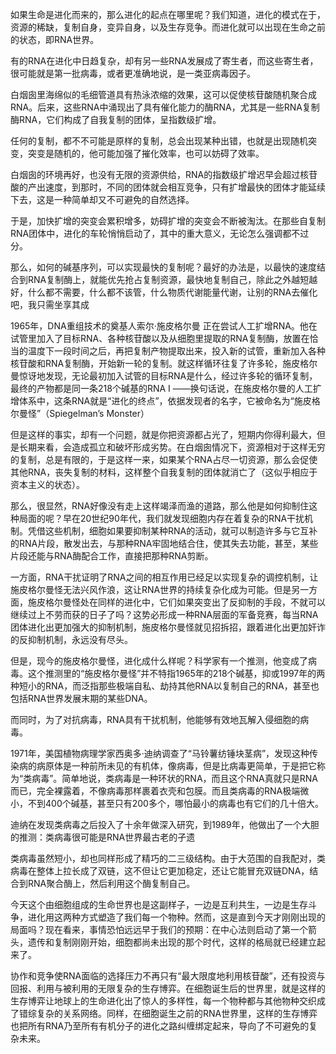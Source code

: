 <p data-pid="Cl-oYAJx">如果生命是进化而来的，那么进化的起点在哪里呢？我们知道，进化的模式在于，资源的稀缺，复制自身，变异自身，以及生存竞争。而进化就可以出现在生命之前的状态，即RNA世界。</p><p data-pid="H57RmaVh">有的RNA在进化中日趋复杂，却有另一些RNA发展成了寄生者，而这些寄生者，很可能就是第一批病毒，或者更准确地说，是一类亚病毒因子。</p><p data-pid="kky3WWfA">白烟囱里海绵似的毛细管道具有热泳浓缩的效果，这可以促使核苷酸随机聚合成RNA。后来，这些RNA中涌现出了具有催化能力的酶RNA，尤其是一些RNA复制酶RNA，它们构成了自我复制的团体，呈指数级扩增。</p><p data-pid="9bPepNX0">任何的复制，都不不可能是原样的复制，总会出现某种出错，也就是出现随机突变，突变是随机的，他可能加强了摧化效率，也可以妨碍了效率。</p><p data-pid="1t3xBjzk">白烟囱的环境再好，也没有无限的资源供给，RNA的指数级扩增迟早会超过核苷酸的产出速度，到那时，不同的团体就会相互竞争，只有扩增最快的团体才能延续下去，这是一种简单却又不可避免的自然选择。</p><p data-pid="C5Lg94av">于是，加快扩增的突变会累积增多，妨碍扩增的突变会不断被淘汰。在那些自复制RNA团体中，进化的车轮悄悄启动了，其中的重大意义，无论怎么强调都不过分。</p><p data-pid="hiF86zDx">那么，如何的碱基序列，可以实现最快的复制呢？最好的办法是，以最快的速度结合到RNA复制酶上，就能优先抢占复制资源，最快地复制自己，除此之外越短越好，什么都不需要，什么都不该管，什么物质代谢能量代谢，让别的RNA去催化吧，我只需坐享其成</p><p data-pid="1yBXmGlf">1965年，DNA重组技术的奠基人索尔·施皮格尔曼 正在尝试人工扩增RNA。他在试管里加入了目标RNA、各种核苷酸以及从细胞里提取的RNA复制酶，放置在恰当的温度下一段时间之后，再把复制产物提取出来，投入新的试管，重新加入各种核苷酸和RNA复制酶，开始新一轮的复制。就这样循环往复了许多轮，施皮格尔曼惊讶地发现，无论最初加入试管的目标RNA是什么，经过许多轮的循环复制，最终的产物都是同一条218个碱基的RNA I ——换句话说，在施皮格尔曼的人工扩增体系中，这条RNA就是“进化的终点”，依据发现者的名字，它被命名为“施皮格尔曼怪”（Spiegelman’s Monster）</p><p data-pid="QRggINtQ">但是这样的事实，却有一个问题，就是你把资源都占光了，短期内你得利最大，但是长期来看，会造成孤立和破坏形成劣势。在白烟囱情况下，资源相对于这样无穷的复制，总是有限的，于是这样一来，如果某个RNA占尽一切资源，那么会促使其他RNA，丧失复制的材料，这样整个自我复制的团体就消亡了（这似乎相应于资本主义的状态）。</p><p data-pid="muzAK8sA">那么，很显然，RNA好像没有走上这样竭泽而渔的道路，那么他是如何抑制住这种局面的呢？早在20世纪90年代，我们就发现细胞内存在着复杂的RNA干扰机制。凭借这些机制，细胞如果要抑制某种RNA的活动，就可以制造许多与它互补的RNA片段，散发出去，与那种RNA牢固地结合住，使其失去功能，甚至，某些片段还能与RNA酶配合工作，直接把那种RNA剪断。</p><p data-pid="PtaoPlQ2">一方面，RNA干扰证明了RNA之间的相互作用已经足以实现复杂的调控机制，让施皮格尔曼怪无法兴风作浪，这让RNA世界的持续复杂化成为可能。但是另一方面，施皮格尔曼怪处在同样的进化中，它们如果突变出了反抑制的手段，不就可以继续过上不劳而获的日子了吗？这势必形成一种RNA层面的军备竞赛，每当RNA团体进化出更加强大的抑制机制，施皮格尔曼怪就见招拆招，跟着进化出更加奸诈的反抑制机制，永远没有尽头。</p><p data-pid="NRQEVrMQ">但是，现今的施皮格尔曼怪，进化成什么样呢？科学家有一个推测，他变成了病毒。这个推测里的“施皮格尔曼怪”并不特指1965年的218个碱基，抑或1997年的两种短小的RNA，而泛指那些极端自私、劫持其他RNA以复制自己的RNA，甚至也包括RNA世界发展末期的某些DNA。</p><p data-pid="Y66xLuZH">而同时，为了对抗病毒，RNA具有干扰机制，他能够有效地瓦解入侵细胞的病毒。</p><p data-pid="FMT6Z6LB">1971年，美国植物病理学家西奥多·迪纳调查了“马铃薯纺锤块茎病”，发现这种传染病的病原体是一种前所未见的有机体，像病毒，但是比病毒更简单，于是把它称为“类病毒”。简单地说，类病毒是一种环状的RNA，而且这个RNA真就只是RNA而已，完全裸露着，不像病毒那样裹着衣壳和包膜。而且类病毒的RNA极端微小，不到400个碱基，甚至只有200多个，哪怕最小的病毒也有它们的几十倍大。</p><p data-pid="FE4lFwmM">迪纳在发现类病毒之后投入了十余年做深入研究，到1989年，他做出了一个大胆的推测：类病毒很可能是RNA世界最古老的孑遗</p><p data-pid="LW_0k6A3">类病毒虽然短小，却也同样形成了精巧的二三级结构。由于大范围的自我配对，类病毒在整体上拉长成了双链，这不但让它更加稳定，还让它能冒充双链DNA，结合到RNA聚合酶上，然后利用这个酶复制自己。</p><p data-pid="nyFhWafM">今天这个由细胞组成的生命世界也是这副样子，一边是互利共生，一边是生存斗争，进化用这两种方式塑造了我们每一个物种。然而，这是直到今天才刚刚出现的局面吗？现在看来，事情恐怕远远早于我们的预期：在中心法则启动了第一个箭头，遗传和复制刚刚开始，细胞都尚未出现的那个时代，这样的格局就已经建立起来了。</p><p data-pid="S-DzLJ3M">协作和竞争使RNA面临的选择压力不再只有“最大限度地利用核苷酸”，还有投资与回报、利用与被利用的无限复杂的生存博弈。在细胞诞生后的世界里，就是这样的生存博弈让地球上的生命进化出了惊人的多样性，每一个物种都与其他物种交织成了错综复杂的关系网络。同样，在细胞诞生之前的RNA世界里，这样的生存博弈也把所有RNA乃至所有有机分子的进化之路纠缠绑定起来，导向了不可避免的复杂未来。</p><p></p>